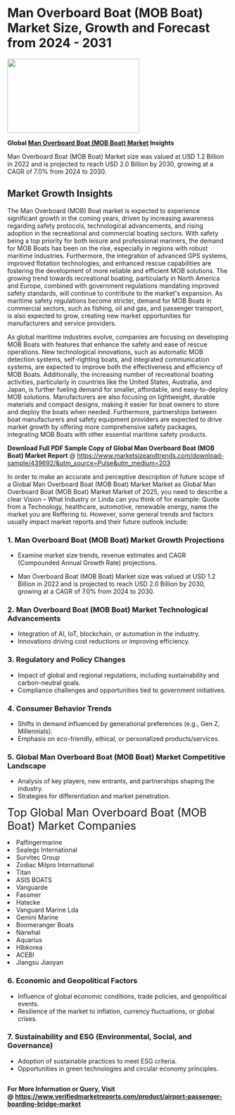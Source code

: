 <H1>Man Overboard Boat (MOB Boat) Market Size, Growth and Forecast from 2024 - 2031</H1><img class="aligncenter size-medium wp-image-584254" src="https://thirdeyenews.in/wp-content/uploads/2024/09/Global-Market-Research-300x168.jpeg" alt="" width="300" height="168" /><p><strong>Global&nbsp;<a href="https://www.marketsizeandtrends.com/download-sample/439692/&amp;utm_source=Pulse&amp;utm_medium=203">Man Overboard Boat (MOB Boat) Market</a> Insights</strong></p><p>Man Overboard Boat (MOB Boat) Market size was valued at USD 1.2 Billion in 2022 and is projected to reach USD 2.0 Billion by 2030, growing at a CAGR of 7.0% from 2024 to 2030.</p><p><h2>Market Growth Insights</h2> <p>The Man Overboard (MOB) Boat market is expected to experience significant growth in the coming years, driven by increasing awareness regarding safety protocols, technological advancements, and rising adoption in the recreational and commercial boating sectors. With safety being a top priority for both leisure and professional mariners, the demand for MOB Boats has been on the rise, especially in regions with robust maritime industries. Furthermore, the integration of advanced GPS systems, improved flotation technologies, and enhanced rescue capabilities are fostering the development of more reliable and efficient MOB solutions. The growing trend towards recreational boating, particularly in North America and Europe, combined with government regulations mandating improved safety standards, will continue to contribute to the market's expansion. As maritime safety regulations become stricter, demand for MOB Boats in commercial sectors, such as fishing, oil and gas, and passenger transport, is also expected to grow, creating new market opportunities for manufacturers and service providers. </p> <p>As global maritime industries evolve, companies are focusing on developing MOB Boats with features that enhance the safety and ease of rescue operations. New technological innovations, such as automatic MOB detection systems, self-righting boats, and integrated communication systems, are expected to improve both the effectiveness and efficiency of MOB Boats. Additionally, the increasing number of recreational boating activities, particularly in countries like the United States, Australia, and Japan, is further fueling demand for smaller, affordable, and easy-to-deploy MOB solutions. Manufacturers are also focusing on lightweight, durable materials and compact designs, making it easier for boat owners to store and deploy the boats when needed. Furthermore, partnerships between boat manufacturers and safety equipment providers are expected to drive market growth by offering more comprehensive safety packages, integrating MOB Boats with other essential maritime safety products. </p><p><span class=""><strong>Download Full PDF Sample Copy of Global Man Overboard Boat (MOB Boat) Market Report</strong> @ <a href="https://www.marketsizeandtrends.com/download-sample/439692/&amp;utm_source=Pulse&amp;utm_medium=203" target="_blank">https://www.marketsizeandtrends.com/download-sample/439692/&amp;utm_source=Pulse&amp;utm_medium=203</a></span></p><p>In order to make an accurate and perceptive description of future scope of a Global&nbsp;Man Overboard Boat (MOB Boat) Market Market as Global&nbsp;Man Overboard Boat (MOB Boat) Market Market of 2025, you need to describe a clear Vision &ndash; What Industry or Linda can you think of for example: Quote from a Technology, healthcare, automotive, renewable energy, name the market you are Reffering to. However, some general trends and factors usually impact market reports and their future outlook include:</p><h3>1.&nbsp;<strong>Man Overboard Boat (MOB Boat) Market Growth Projections</strong></h3><ul><li>Examine market size trends, revenue estimates and CAGR (Compounded Annual Growth Rate) projections.</li><li><p>Man Overboard Boat (MOB Boat) Market size was valued at USD 1.2 Billion in 2022 and is projected to reach USD 2.0 Billion by 2030, growing at a CAGR of 7.0% from 2024 to 2030.</p></li></ul><h3>2.&nbsp;<strong>Man Overboard Boat (MOB Boat) Market Technological Advancements</strong></h3><ul><li>Integration of AI, IoT, blockchain, or automation in the industry.</li><li>Innovations driving cost reductions or improving efficiency.</li></ul><h3>3.&nbsp;<strong>Regulatory and Policy Changes</strong></h3><ul><li>Impact of global and regional regulations, including sustainability and carbon-neutral goals.</li><li>Compliance challenges and opportunities tied to government initiatives.</li></ul><h3>4.&nbsp;<strong>Consumer Behavior Trends</strong></h3><ul><li>Shifts in demand influenced by generational preferences (e.g., Gen Z, Millennials).</li><li>Emphasis on eco-friendly, ethical, or personalized products/services.</li></ul><h3>5.&nbsp;<strong>Global Man Overboard Boat (MOB Boat) Market Competitive Landscape</strong></h3><ul><li>Analysis of key players, new entrants, and partnerships shaping the industry.</li><li>Strategies for differentiation and market penetration.</li></ul><p data-pm-slice="1 1 []"><span style="color: inherit; font-family: inherit; font-size: 25px;">Top Global Man Overboard Boat (MOB Boat) Market Companies</span></p><div class="" data-test-id=""><p><li>Palfingermarine</li><li> Sealegs International</li><li> Survitec Group</li><li> Zodiac Milpro International</li><li> Titan</li><li> ASIS BOATS</li><li> Vanguarde</li><li> Fassmer</li><li> Hatecke</li><li> Vanguard Marine Lda</li><li> Gemini Marine</li><li> Boomeranger Boats</li><li> Narwhal</li><li> Aquarius</li><li> Hlbkorea</li><li> ACEBI</li><li> Jiangsu Jiaoyan</li></p></div><h3>6.&nbsp;<strong>Economic and Geopolitical Factors</strong></h3><ul><li>Influence of global economic conditions, trade policies, and geopolitical events.</li><li>Resilience of the market to inflation, currency fluctuations, or global crises.</li></ul><h3>7.&nbsp;<strong>Sustainability and ESG (Environmental, Social, and Governance)</strong></h3><ul><li>Adoption of sustainable practices to meet ESG criteria.</li><li>Opportunities in green technologies and circular economy principles.</li></ul><h2><strong style="font-size: 14px;">For More Information or Query, Visit @&nbsp;</strong><a style="background-color: #ffffff; font-size: 14px;" href="https://www.marketsizeandtrends.com/report/man-overboard-boat-mob-boat-market/" target="_blank">https://www.verifiedmarketreports.com/product/airport-passenger-boarding-bridge-market</a></h2>
